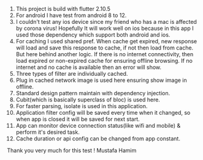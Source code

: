 1. This project is build with flutter 2.10.5
2. For android I have test from android 8 to 12.
3. I couldn't test any ios device since my friend who has a mac is affected by corona virus! Hopefully It will work
   well on ios because in this app I used those dependency which support both android and ios.
4. For caching I used shared pref. When cache get expired, new response will load and save this response to cache, if not
   then load from cache. But here behind another logic. If there is no internet connectivity, then load expired or non-expired 
   cache for ensuring offline browsing. If no internet and no cache is available then an error will show.
5. Three types of filter are individually cached.
6. Plug in cached network image is used here ensuring show image in offline.
7. Standard design pattern maintain with dependency injection. 
8. Cubit(which is basically superclass of bloc) is used here.
9. For faster parsing, isolate is used in this application.
10. Application filter config will be saved every time when it changed, so when app is closed it will be saved for next
    start.
11. App can monitor device connection status(like wifi and mobile) & perform it's desired task.
12. Cache duration or api config can be changed from app constant.


Thank you very much for this test !
Mustafa Hamim
